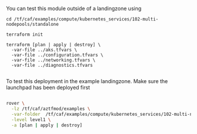 You can test this module outside of a landingzone using

```
cd /tf/caf/examples/compute/kubernetes_services/102-multi-nodepools/standalone

terraform init

terraform [plan | apply | destroy] \
  -var-file ../aks.tfvars \
  -var-file ../configuration.tfvars \
  -var-file ../networking.tfvars \
  -var-file ../diagnostics.tfvars


```

To test this deployment in the example landingzone. Make sure the launchpad has been deployed first

```bash

rover \
  -lz /tf/caf/aztfmod/examples \
  -var-folder  /tf/caf/examples/compute/kubernetes_services/102-multi-nodepools/ \
  -level level1 \
  -a [plan | apply | destroy]

```